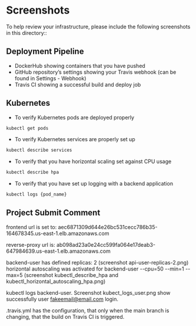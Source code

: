# Screenshots
To help review your infrastructure, please include the following screenshots in this directory::

## Deployment Pipeline
* DockerHub showing containers that you have pushed
* GitHub repository’s settings showing your Travis webhook (can be found in Settings - Webhook)
* Travis CI showing a successful build and deploy job

## Kubernetes
* To verify Kubernetes pods are deployed properly
```bash
kubectl get pods
```
* To verify Kubernetes services are properly set up
```bash
kubectl describe services
```
* To verify that you have horizontal scaling set against CPU usage
```bash
kubectl describe hpa
```
* To verify that you have set up logging with a backend application
```bash
kubectl logs {pod_name}
```

## Project Submit Comment

frontend url is set to:
aec6871309d644e26bc531cecc786b35-164678345.us-east-1.elb.amazonaws.com

reverse-proxy url is:
ab098ad23a0e24cc599fa064e17deab3-647984639.us-east-1.elb.amazonaws.com

backend-user has defined replicas: 2 (screenshot api-user-replicas-2.png)
horizontal autoscaling was activated for backend-user --cpu=50 --min=1 --max=5 (screenshot kubectl_describe_hpa and kubectl_horizontal_autoscaling_hpa.png)

kubectl logs backend-user. Screenshot kubect_logs_user.png show successfully user fakeemail@email.com login.

.travis.yml has the configuration, that only when the main branch is changing,
that the build on Travis CI is triggered.

